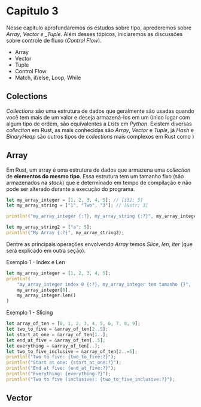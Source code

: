 # Capitulo 3

Nesse capítulo aprofundaremos os estudos sobre tipo, aprederemos sobre _Array_, _Vector e \_Tuple_. Além desses tópicos, iniciaremos as discussões sobre controle de fluxo (_Control Flow_).

- Array
- Vector
- Tuple
- Control Flow
- Match, if/else, Loop, While

## Colections

_Collections_ são uma estrutura de dados que geralmente são usadas quando você tem mais de um valor e deseja armazená-los em um único lugar com algum tipo de ordem, são equivalentes a _Lists_ em _Python_.
Existem diversas _collection_ em Rust, as mais conhecidas são _Array_, _Vector_ e _Tuple_, já _Hash_ e _BinaryHeap_ são outros tipos de _collections_ mais complexos em Rust como )

## Array

Em Rust, um array é uma estrutura de dados que armazena uma _collection_ de **elementos do mesmo tipo**. Essa estrutura tem um tamanho fixo (são armazenados na _stack_) que é determinado em tempo de compilação e não pode ser alterado durante a execução do programa.

```rust
let my_array_integer = [1, 2, 3, 4, 5]; // [i32; 5]
let my_array_string = ["1", "Two", "3"]; // [&str; 3]

println!("my_array_integer {:?}, my_array_string {:?}", my_array_integer, my_array_string)

let my_array_string2 = ["a"; 5];
println!("My Array {:?}", my_array_string2);
```

Dentre as principais operações envolvendo _Array_ temos _Slice_, _len_, _iter_ (que será explicado em outra seção).

Exemplo 1 - Index e Len

```rust
let my_array_integer = [1, 2, 3, 4, 5];
println!(
    "my_array_integer index 0 {:?}, my_array_integer tem tamanho {}",
    my_array_integer[0],
    my_array_integer.len()
)
```

Exemplo 1 - Slicing

```rust
let array_of_ten = [0, 1, 2, 3, 4, 5, 6, 7, 8, 9];
let two_to_five = &array_of_ten[2..5];
let start_at_one = &array_of_ten[1..];
let end_at_five = &array_of_ten[..5];
let everything = &array_of_ten[..];
let two_to_five_inclusive = &array_of_ten[2..=5];
println!("Two to five: {two_to_five:?}");
println!("Start at one: {start_at_one:?}");
println!("End at five: {end_at_five:?}");
println!("Everything: {everything:?}");
println!("Two to five (inclusive): {two_to_five_inclusive:?}");
```

## Vector
